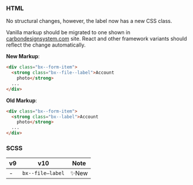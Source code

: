 ### HTML

No structural changes, however, the label now has a new CSS class.

Vanilla markup should be migrated to one shown in [carbondesignsystem.com](https://next.carbondesignsystem.com/components/file-uploader/code) site. React and other framework variants should reflect the change automatically.

**New Markup**:

```html
<div class="bx--form-item">
  <strong class="bx--file--label">Account
    photo</strong>
  ...
</div>
```

**Old Markup**:

```html
<div class="bx--form-item">
  <strong class="bx--label">Account
    photo</strong>
  ...
</div>
```



### SCSS

| v9   | v10              | Note |
| ---- | ---------------- | ---- |
| -    | `bx--file—label` | ✨New |

